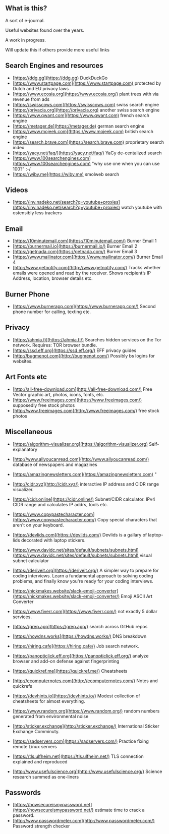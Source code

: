 ## What is this?

A sort of e-journal.

Useful websites found over the years.

A work in progress.

Will update this if others provide more useful links


## Search Engines and resources
* [https://ddg.gg](https://ddg.gg)   DuckDuckGo
* [https://www.startpage.com](https://www.startpage.com)   protected by Dutch and EU privacy laws
* [https://www.ecosia.org](https://www.ecosia.org/)   plant trees with via revenue from ads
* [https://swisscows.com](https://swisscows.com)   swiss search engine 
* [https://privacia.org](https://privacia.org)   another swiss search engine
* [https://www.qwant.com](https://www.qwant.com)  french search engine
* [https://metager.de](https://metager.de)  german search engine
* [https://www.mojeek.com](https://www.mojeek.com)  british search engine
* [https://search.brave.com](https://search.brave.com)  proprietary search index
* [https://yacy.net/faq/](https://yacy.net/faq/)   YaCy de-centalized search
* [https://www.100searchengines.com](https://www.100searchengines.com)  "why use one when you can use 100?" :-/
* [https://wiby.me](https://wiby.me)  smolweb search

## Videos
* [https://inv.nadeko.net/search?q=youtube+proxies](https://inv.nadeko.net/search?q=youtube+proxies)  watch youtube with ostensibly less trackers

## Email 
* [https://10minutemail.com](https://10minutemail.com/)  Burner Email 1
* [https://burnermail.io](https://burnermail.io/)  Burner Email 2 
* [https://getnada.com](https://getnada.com/)  Burner Email 3
* [https://www.mailinator.com](https://www.mailinator.com/)  Burner Email 4
* [http://www.getnotify.com](http://www.getnotify.com/)  Tracks whether emails were opened and read by the receiver. Shows recipient’s IP Address, location, browser details etc.

## Burner Phone
* [https://www.burnerapp.com](https://www.burnerapp.com/)   Second phone number for calling, texting etc.

## Privacy 
* [https://ahmia.fi](https://ahmia.fi/)   Searches hidden services on the Tor network. Requires: TOR browser bundle.
* [https://ssd.eff.org](https://ssd.eff.org/)   EFF privacy guides
* [http://bugmenot.com](http://bugmenot.com/)   Possibly bs logins for websites.

## Art Fonts etc
* [http://all-free-download.com](http://all-free-download.com/)   Free Vector graphic art, photos, icons, fonts, etc.
* [https://www.freeimages.com](https://www.freeimages.com/)   supposedly free stock photos
* [http://www.freeimages.com](http://www.freeimages.com/)   free stock photos

## Miscellaneous
* [https://algorithm-visualizer.org](https://algorithm-visualizer.org)   Self-explanatory

* [http://www.allyoucanread.com](http://www.allyoucanread.com/)   database of newspapers and magazines
* [https://amazingnewsletters.com](https://amazingnewsletters.com)   "

* [http://cidr.xyz](http://cidr.xyz/)   interactive IP address and CIDR range visualizer.
* [https://cidr.online](https://cidr.online/)   Subnet/CIDR calculator. IPv4 CIDR range and calculates IP addrs, tools etc.
* [https://www.copypastecharacter.com](https://www.copypastecharacter.com/)   Copy special characters that aren't on your keyboard.
* [https://devlids.com](https://devlids.com/)   Devlids is a gallary of laptop-lids decorated with laptop stickers.
* [https://www.davidc.net/sites/default/subnets/subnets.html](https://www.davidc.net/sites/default/subnets/subnets.html)   visual subnet calculator
* [https://deriveit.org](https://deriveit.org/)   A simpler way to prepare for coding interviews. Learn a fundamental approach to solving coding problems, and finally know you're ready for your coding interviews.

* [https://nickmakes.website/slack-emoji-converter](https://nickmakes.website/slack-emoji-converter/)   Emoji ASCII Art Converter 

* [https://www.fiverr.com](https://www.fiverr.com/)   not exactly 5 dollar services.
* [https://grep.app](https://grep.app/)   search across GitHub repos
* [https://howdns.works](https://howdns.works/)   DNS breakdown
* [https://hiring.cafe](https://hiring.cafe/)   Job search network.


* [https://panopticlick.eff.org](https://panopticlick.eff.org/)   analyze browser and add-on defense against fingerprinting
* [https://quickref.me](https://quickref.me/)   Cheatsheets
* [http://ecomputernotes.com](http://ecomputernotes.com/)   Notes and quickrefs
* [https://devhints.io](https://devhints.io/)   Modest collection of cheatsheets for almost everything.
* [https://www.random.org](https://www.random.org/)   random numbers generated from environmental noise
* [http://sticker.exchange](http://sticker.exchange/)   International Sticker Exchange Comminuty.
* [https://sadservers.com](https://sadservers.com/)   Practice fixing remote Linux servers
* [https://tls.ulfheim.net](https://tls.ulfheim.net/)   TLS connection explained and reproduced
* [http://www.usefulscience.org](http://www.usefulscience.org/)   Science research summed as one-liners

## Passwords
* [https://howsecureismypassword.net](https://howsecureismypassword.net/)   estimate time to crack a password. 
* [http://www.passwordmeter.com](http://www.passwordmeter.com/)   Password strength checker
